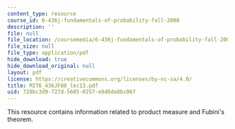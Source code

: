 ```yaml
---
content_type: resource
course_id: 6-436j-fundamentals-of-probability-fall-2008
description: ''
file: null
file_location: /coursemedia/6-436j-fundamentals-of-probability-fall-2008/728bc3d9727d56050257e8d6de8bc067_MIT6_436JF08_lec13.pdf
file_size: null
file_type: application/pdf
hide_download: true
hide_download_original: null
layout: pdf
license: https://creativecommons.org/licenses/by-nc-sa/4.0/
title: MIT6_436JF08_lec13.pdf
uid: 728bc3d9-727d-5605-0257-e8d6de8bc067
---
```

This resource contains information related to product measure and Fubini's theorem.